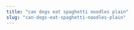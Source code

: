 ```yaml
---
title: "can dogs eat spaghetti noodles plain"
slug: "can-dogs-eat-spaghetti-noodles-plain"
---
```


